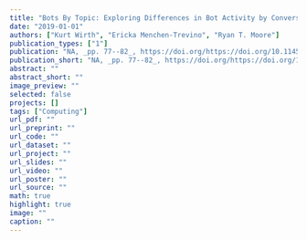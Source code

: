 ```yaml
---
title: "Bots By Topic: Exploring Differences in Bot Activity by Conversation Topic"
date: "2019-01-01"
authors: ["Kurt Wirth", "Ericka Menchen-Trevino", "Ryan T. Moore"]
publication_types: ["1"]
publication: "NA, _pp. 77--82_, https://doi.org/https://doi.org/10.1145/3328529.3328547"
publication_short: "NA, _pp. 77--82_, https://doi.org/https://doi.org/10.1145/3328529.3328547"
abstract: ""
abstract_short: ""
image_preview: ""
selected: false
projects: []
tags: ["Computing"]
url_pdf: ""
url_preprint: ""
url_code: ""
url_dataset: ""
url_project: ""
url_slides: ""
url_video: ""
url_poster: ""
url_source: ""
math: true
highlight: true
image: ""
caption: ""
---
```

